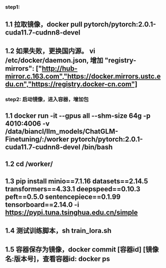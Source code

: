 ### step1: 
## 1.1 拉取镜像，docker pull pytorch/pytorch:2.0.1-cuda11.7-cudnn8-devel
## 1.2 如果失败，更换国内源。 vi /etc/docker/daemon.json, 增加 "registry-mirrors": ["http://hub-mirror.c.163.com","https://docker.mirrors.ustc.edu.cn","https://registry.docker-cn.com"]

### step2: 启动镜像，进入容器，增加包
## 1.1 docker run -it --gpus all --shm-size 64g   -p 4010:4006 -v /data/biancl/llm_models/ChatGLM-Finetuning/:/worker  pytorch/pytorch:2.0.1-cuda11.7-cudnn8-devel /bin/bash
## 1.2 cd /worker/
## 1.3 pip install minio==7.1.16 datasets==2.14.5 transformers==4.33.1 deepspeed==0.10.3 peft==0.5.0 sentencepiece==0.1.99 tensorboard==2.14.0 -i https://pypi.tuna.tsinghua.edu.cn/simple
## 1.4 测试训练脚本，sh train_lora.sh
## 1.5 容器保存为镜像，docker commit [容器id] [镜像名:版本号]，查看容器id: docker ps
     